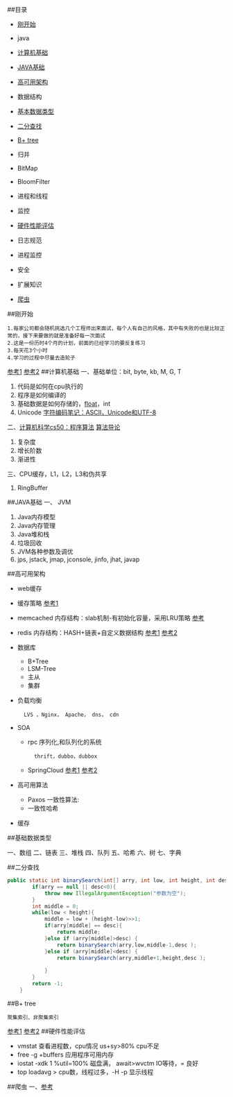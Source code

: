 
##目录
- [刚开始](#刚开始)
- java
 - [计算机基础](#计算机基础)
 - [JAVA基础](#JAVA基础)
 - [高可用架构](#高可用架构)

- 数据结构
 - [基本数据类型](#基础数据类型)
 - [二分查找](#二分查找)
 - [B+ tree](#B-tree)
 - 归并
 - BitMap
 - BloomFilter
 - 进程和线程

- 监控
 - [硬件性能评估](#硬件性能评估)
 - 日志规范
 - 进程监控
- 安全
- 扩展知识
 - [爬虫](#爬虫)

##刚开始
```
1.每家公司都会随机挑选几个工程师出来面试，每个人有自己的风格，其中有失败的也是比较正常的，接下来要做的就是准备好每一次面试
2.这是一份历时4个月的计划，前面的已经学习的要反复练习
3.每天花3个小时
4.学习的过程中尽量去造轮子
```
[参考1](http://www.cnblogs.com/wilsonwen/archive/2013/05/22/3093383.html) [参考2](http://www.cnblogs.com/wilsonwen/archive/2013/05/26/3100025.html)
##计算机基础
一、基础单位：bit, byte, kb, M, G, T

1. 代码是如何在cpu执行的
2. 程序是如何编译的
3. 基础数据是如何存储的，[float](http://www.cnblogs.com/xugang/archive/2010/05/04/1727431.html)，int
4. Unicode [字符编码笔记：ASCII，Unicode和UTF-8](http://www.ruanyifeng.com/blog/2007/10/ascii_unicode_and_utf-8.html)

二、[计算机科学cs50：程序算法](http://open.163.com/special/opencourse/cs50.html)  [算法导论](http://open.163.com/special/opencourse/algorithms.html)

1. 复杂度
2. 增长阶数
3. 渐进性

三、CPU缓存，L1，L2，L3和伪共享

1. RingBuffer

##JAVA基础
一、 JVM

1. Java内存模型
2. Java内存管理
3. Java堆和栈
4. 垃圾回收
5. JVM各种参数及调优
6. jps, jstack, jmap, jconsole, jinfo, jhat, javap

##高可用架构
- web缓存
 - 缓存策略 [参考1](http://baotiao.github.io/2016/09/14/cache-policy/)
 - memcached 内存结构：slab机制-有初始化容量，采用LRU策略 [参考](http://blog.itpub.net/15480802/viewspace-1422370/)
 - redis 内存结构：HASH+链表+自定义数据结构  [参考1](http://www.searchtb.com/2011/05/redis-storage.html) [参考2](http://blog.csdn.net/yfkiss/article/details/23775917)
 - 数据库
	- B+Tree
	- LSM-Tree
	- 主从
	- 集群
- 负载均衡

		LVS ，Nginx， Apache， dns， cdn
- SOA
	- rpc 序列化,和队列化的系统
	
			thrift，dubbo，dubbox
	- SpringCloud [参考1](http://docs.springcloud.cn/)	[参考2](http://www.w2bc.com/Article/87106)
- 高可用算法
	- Paxos 一致性算法:
	- 一致性哈希
- 缓存

##基础数据类型

一、数组
二、链表
三、堆栈
四、队列
五、哈希
六、树
七、字典

##二分查找
```java
public static int binarySearch(int[] arry, int low, int height, int desc){
    	if(arry == null || desc<0){ 
    		throw new IllegalArgumentException("参数为空");
    	}
    	int middle = 0;
    	while(low < height){
    		middle = low + (height-low)>>1;
    		if(arry[middle] == desc){
    			return middle;
    		}else if (arry[middle]>desc) {
    			return binarySearch(arry,low,middle-1,desc );
			}else if (arry[middle]<desc) {
				return binarySearch(arry,middle+1,height,desc );
				
			}
    	}
    	return -1;
    }
```
##B+ tree 
```
聚集索引、非聚集索引
```
[参考1](http://www.ruzuojun.com/topic/420.html)	 [参考2](http://www.cnblogs.com/lyhabc/p/3196479.html)
##硬件性能评估
- vmstat 查看进程数，cpu情况 us+sy>80% cpu不足
- free -g +buffers 应用程序可用内存
- iostat -xdk 1 %util=100% 磁盘满， await>wvctm IO等待，= 良好
- top loadavg > cpu数，线程过多，-H -p 显示线程

##爬虫
一、[参考](https://www.zhihu.com/question/31427895)
